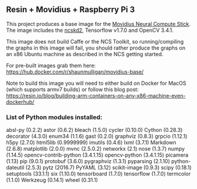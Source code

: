 ## Resin + Movidius + Raspberry Pi 3

This project produces a base image for the [Movidius Neural Compute Stick](https://developer.movidius.com/). The image includes the [ncskd2](https://github.com/movidius/ncsdk), Tensorflow v1.7.0 and OpenCV 3.4.1.

This image does not build Caffe or the NCS Toolkit, so running/compiling the graphs in this image will fail, you should rather produce the graphs on an x86 Ubuntu machine as described in the NCS getting started.

For pre-built images grab them here: https://hub.docker.com/r/shaunmulligan/movidius-base/

Note to build this image you will need to either build on Docker for MacOS (which supports armv7 builds) or follow this blog post: https://resin.io/blog/building-arm-containers-on-any-x86-machine-even-dockerhub/


### List of Python modules installed:
absl-py (0.2.2)
astor (0.6.2)
bleach (1.5.0)
cycler (0.10.0)
Cython (0.28.3)
decorator (4.3.0)
enum34 (1.1.6)
gast (0.2.0)
graphviz (0.8.3)
grpcio (1.12.1)
h5py (2.7.0)
html5lib (0.9999999)
imutils (0.4.6)
lxml (3.7.1)
Markdown (2.6.8)
matplotlib (2.0.0)
mvnc (2.5.0.2)
networkx (2.1)
nose (1.3.7)
numpy (1.14.5)
opencv-contrib-python (3.4.1.15)
opencv-python (3.4.1.15)
picamera (1.13)
pip (9.0.1)
protobuf (3.6.0)
pygraphviz (1.3.1)
pyparsing (2.1.10)
python-dateutil (2.5.3)
pytz (2016.7)
PyYAML (3.12)
scikit-image (0.9.3)
scipy (0.18.1)
setuptools (33.1.1)
six (1.10.0)
tensorboard (1.7.0)
tensorflow (1.7.0)
termcolor (1.1.0)
Werkzeug (0.14.1)
wheel (0.31.1)
